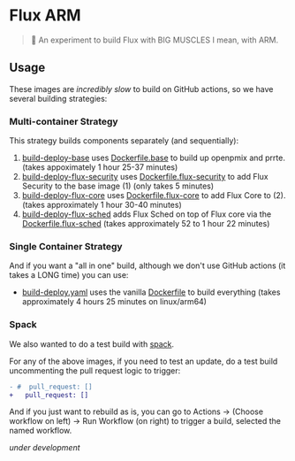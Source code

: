 # Flux ARM

> 💪️ An experiment to build Flux with BIG MUSCLES I mean, with ARM.


## Usage

These images are _incredibly slow_ to build on GitHub actions, so we have several building strategies:

### Multi-container Strategy

This strategy builds components separately (and sequentially):

 1. [build-deploy-base](.github/workflows/build-deploy-base.yaml) uses [Dockerfile.base](Dockerfile.base) to build up openpmix and prrte. (takes appoximately 1 hour 25-37 minutes)
 2. [build-deploy-flux-security](.github/workflows/build-deploy-flux-security.yaml) uses [Dockerfile.flux-security](Dockerfile.flux-security) to add Flux Security to the base image (1) (only takes 5 minutes)
 3. [build-deploy-flux-core](.github/workflows/build-deploy-flux-core.yaml) uses [Dockerfile.flux-core](Dockerfile.flux-core) to add Flux Core to (2). (takes approximately 1 hour 30-40 minutes)
 4. [build-deploy-flux-sched](.github/workflows/build-deploy-flux-sched.yaml) adds Flux Sched on top of Flux core via the [Dockerfile.flux-sched](Dockerfile.flux-sched) (takes approximately 52 to 1 hour 22 minutes)

### Single Container Strategy

And if you want a "all in one" build, although we don't use GitHub actions (it takes a LONG time) you can use:

 - [build-deploy.yaml](.github/workflows/build-deploy.yaml) uses the vanilla [Dockerfile](Dockerfile) to build everything (takes approximately 4 hours 25 minutes on linux/arm64)

### Spack

We also wanted to do a test build with [spack](spack).
 
For any of the above images, if you need to test an update, do a test build uncommenting the pull request logic to trigger:

```diff
- #  pull_request: []
+   pull_request: []
```

And if you just want to rebuild as is, you can go to Actions -> (Choose workflow on left) -> Run Workflow (on right) to 
trigger a build, selected the named workflow.

*under development*
